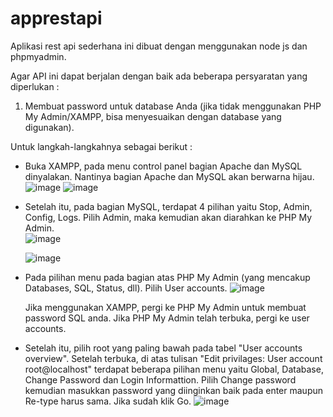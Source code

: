 # apprestapi
 Aplikasi rest api sederhana ini dibuat dengan menggunakan node js dan phpmyadmin.

 Agar API ini dapat berjalan dengan baik ada beberapa persyaratan yang diperlukan :
 1. Membuat password untuk database Anda (jika tidak menggunakan PHP My Admin/XAMPP, bisa menyesuaikan dengan database yang digunakan).

 Untuk langkah-langkahnya sebagai berikut :
 - Buka XAMPP, pada menu control panel bagian Apache dan MySQL dinyalakan. Nantinya bagian Apache dan MySQL akan berwarna hijau.
   ![image](https://github.com/CharlesD12/apprestapi/assets/78160523/284a2123-9735-4820-a455-229dbfc22b61)
   ![image](https://github.com/CharlesD12/apprestapi/assets/78160523/c58d9dc6-3439-4226-b0f9-29edd1684a7d)

 - Setelah itu, pada bagian MySQL, terdapat 4 pilihan yaitu Stop, Admin, Config, Logs. Pilih Admin, maka kemudian akan diarahkan ke PHP My Admin.
   <br>
   ![image](https://github.com/CharlesD12/apprestapi/assets/78160523/8228aca3-8142-450b-9b21-0b917380b61a)


   ![image](https://github.com/CharlesD12/apprestapi/assets/78160523/a37ca167-f215-45ad-bfcb-c01cb5f47b19)

- Pada pilihan menu pada bagian atas PHP My Admin (yang mencakup Databases, SQL, Status, dll). Pilih User accounts.
  ![image](https://github.com/CharlesD12/apprestapi/assets/78160523/cc5c4fff-fafe-4433-828a-94b04dab30e7)

    Jika menggunakan XAMPP, pergi ke PHP My Admin untuk membuat password SQL anda. Jika PHP My Admin telah terbuka,
    pergi ke user accounts.

- Setelah itu, pilih root yang paling bawah pada tabel "User accounts overview". Setelah terbuka, di atas tulisan "Edit privilages: User account root@localhost" terdapat beberapa pilihan menu yaitu Global, Database,
Change Password dan Login Informattion. Pilih Change password kemudian masukkan password yang diinginkan baik pada enter maupun Re-type harus sama. Jika sudah klik Go.
![image](https://github.com/CharlesD12/apprestapi/assets/78160523/a6594323-ed34-4577-823d-053cc967f85d)
